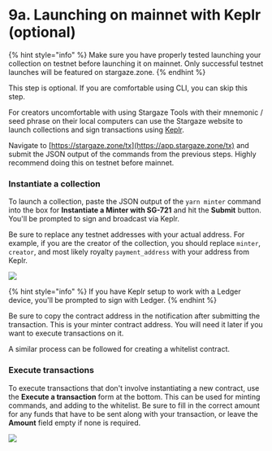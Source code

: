 # 9a. Launching on mainnet with Keplr (optional)

{% hint style="info" %}
Make sure you have properly tested launching your collection on testnet before launching it on mainnet. Only successful testnet launches will be featured on stargaze.zone.
{% endhint %}



This step is optional. If you are comfortable using CLI, you can skip this step.

For creators uncomfortable with using Stargaze Tools with their mnemonic / seed phrase on their local computers can use the Stargaze website to launch collections and sign transactions using [Keplr](https://www.keplr.app).

Navigate to [https://stargaze.zone/tx](https://app.stargaze.zone/tx) and submit the JSON output of the commands from the previous steps. Highly recommend doing this on testnet before mainnet.

### Instantiate a collection

To launch a collection, paste the JSON output of the `yarn minter` command into the box for **Instantiate a Minter with SG-721** and hit the **Submit** button. You'll be prompted to sign and broadcast via Keplr.

Be sure to replace any testnet addresses with your actual address. For example, if you are the creator of the collection, you should replace `minter`, `creator`, and most likely royalty `payment_address` with your address from Keplr.

![](<../../../.gitbook/assets/Screen Shot 2022-03-10 at 7.27.47 PM.png>)

{% hint style="info" %}
If you have Keplr setup to work with a Ledger device, you'll be prompted to sign with Ledger.
{% endhint %}

Be sure to copy the contract address in the notification after submitting the transaction. This is your minter contract address. You will need it later if you want to execute transactions on it.

A similar process can be followed for creating a whitelist contract.

### Execute transactions

To execute transactions that don't involve instantiating a new contract, use the **Execute a transaction** form at the bottom. This can be used for minting commands, and adding to the whitelist. Be sure to fill in the correct amount for any funds that have to be sent along with your transaction, or leave the **Amount** field empty if none is required.

![](<../../../.gitbook/assets/Screen Shot 2022-03-10 at 7.29.31 PM.png>)
